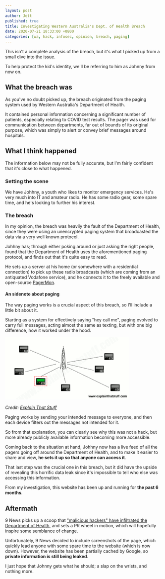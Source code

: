 ```yaml
---
layout: post
author: Jett
published: true
title: Investigating Western Australia's Dept. of Health Breach
date: 2020-07-21 18:33:00 +0800
categories: [wa, hack, infosec, opinion, breach, paging]
---
```

This isn't a complete analysis of the breach, but it's what I picked up from a small dive into the issue.

To help protect the kid's identity, we'll be referring to him as Johnny from now on.

## What the breach was
As you've no doubt picked up, the breach originated from the paging system used by Western Australia's Department of Health.

It contained personal information concerning a significant number of patients, especially relating to COVID test results. The pager was used for communication between departments, far out of bounds of its original purpose, which was simply to alert or convey brief messages around hospitals.

## What I think happened
The information below may not be fully accurate, but I'm fairly confident that it's close to what happened.

### Setting the scene
We have Johhny, a youth who likes to monitor emergency services. He's very much into IT and amateur radio. He has some radio gear, some spare time, and he's looking to further his interest.

### The breach
In my opinion, the breach was heavily the fault of the Department of Health, since they were using an unencrypted paging system that broadcasted the data via a very well known protocol.

Johhny has; through either poking around or just asking the right people, found that the Department of Health uses the aforementioned paging protocol, and finds out that it's quite easy to read.

He sets up a server at his home (or somewhere with a residential connection) to pick up these radio broadcasts (which are coming from an antiquated Vodafone service), and he connects it to the freely available and open-source [PagerMon][Pagermon].

#### An sidenote about paging
The way paging works is a crucial aspect of this breach, so I'll include a little bit about it.

Starting as a system for effectively saying "hey call me", paging evolved to carry full messages, acting almost the same as texting, but with one big difference, how it worked under the hood.

![Pager diagram][pagerdiag]

_Credit: [Explain That Stuff][explainthatstuff]_

Paging works by sending your intended message to everyone, and then each device filters out the messages not intended for it.

So from that explanation, you can clearly see why this was not a hack, but more already publicly available information becoming more accessible.

Coming back to the situation at hand, Johhny now has a live feed of all the pagers going off around the Department of Health, and to make it easier to share and view, **he sets it up so that anyone can access it**.

That last step was the crucial one in this breach, but it did have the upside of revealing this horrific data leak since it's impossible to tell who else was accessing this information.

From my investigation, this website has been up and running for **the past 6 months**.

## Aftermath
9 News picks up a scoop that ["malicious hackers" have infiltrated the Department of Health][9news], and sets a PR wheel in motion, which will hopefully inspire some semblance of change.

Unfortunately, 9 News decided to include screenshots of the page, which quickly lead anyone with some spare time to the website (which is now down). However, the website has been partially cached by Google, so **private information is still being leaked**.

I just hope that Johnny gets what he should; a slap on the wrists, and nothing more.

[Pagermon]:         https://github.com/pagermon/pagermon
[explainthatstuff]: https://www.explainthatstuff.com/howpagerswork.html
[pagerdiag]:        /images/2020-07-21-Dept-Health-Breach/paperdiag.png
[9news]:            https://www.9news.com.au/national/coronavirus-western-australia-wa-data-breach-medical-records-personal-information-hackers-website-covid19/0c78b0c4-29b1-423a-b39d-735841b203ef